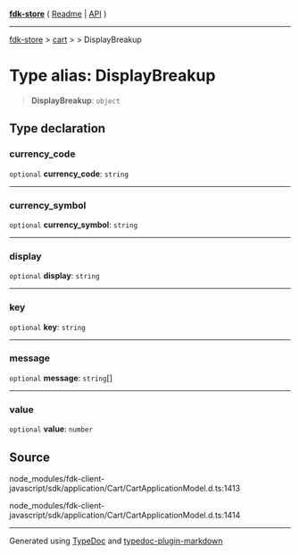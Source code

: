 [**fdk-store**](../../../README.md) ( [Readme](../../../README.md) \| [API](../../../API.md) )

---

[fdk-store](../../../API.md) > [cart](../../README.md) > [<internal>](../README.md) > DisplayBreakup

# Type alias: DisplayBreakup

> **DisplayBreakup**: `object`

## Type declaration

### currency_code

`optional` **currency_code**: `string`

---

### currency_symbol

`optional` **currency_symbol**: `string`

---

### display

`optional` **display**: `string`

---

### key

`optional` **key**: `string`

---

### message

`optional` **message**: `string`[]

---

### value

`optional` **value**: `number`

## Source

node_modules/fdk-client-javascript/sdk/application/Cart/CartApplicationModel.d.ts:1413

node_modules/fdk-client-javascript/sdk/application/Cart/CartApplicationModel.d.ts:1414

---

Generated using [TypeDoc](https://typedoc.org/) and [typedoc-plugin-markdown](https://www.npmjs.com/package/typedoc-plugin-markdown)
